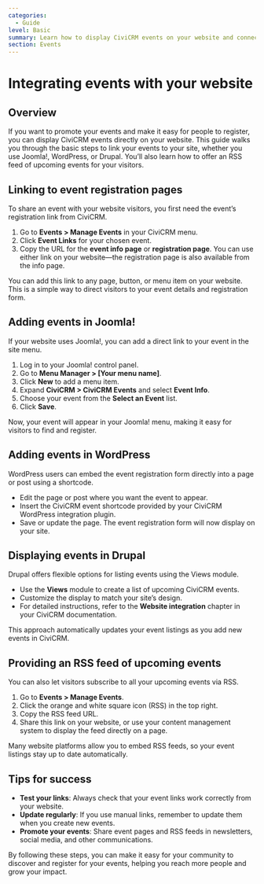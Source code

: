 ```yaml
---
categories:
  - Guide
level: Basic
summary: Learn how to display CiviCRM events on your website and connect event registration to your content management system.
section: Events
---
```


# Integrating events with your website

## Overview

If you want to promote your events and make it easy for people to register, you can display CiviCRM events directly on your website. This guide walks you through the basic steps to link your events to your site, whether you use Joomla!, WordPress, or Drupal. You’ll also learn how to offer an RSS feed of upcoming events for your visitors.

## Linking to event registration pages

To share an event with your website visitors, you first need the event’s registration link from CiviCRM.

1. Go to **Events > Manage Events** in your CiviCRM menu.
2. Click **Event Links** for your chosen event.
3. Copy the URL for the **event info page** or **registration page**. You can use either link on your website—the registration page is also available from the info page.

You can add this link to any page, button, or menu item on your website. This is a simple way to direct visitors to your event details and registration form.

## Adding events in Joomla!

If your website uses Joomla!, you can add a direct link to your event in the site menu.

1. Log in to your Joomla! control panel.
2. Go to **Menu Manager > [Your menu name]**.
3. Click **New** to add a menu item.
4. Expand **CiviCRM > CiviCRM Events** and select **Event Info**.
5. Choose your event from the **Select an Event** list.
6. Click **Save**.

Now, your event will appear in your Joomla! menu, making it easy for visitors to find and register.

## Adding events in WordPress

WordPress users can embed the event registration form directly into a page or post using a shortcode.

- Edit the page or post where you want the event to appear.
- Insert the CiviCRM event shortcode provided by your CiviCRM WordPress integration plugin.
- Save or update the page. The event registration form will now display on your site.

## Displaying events in Drupal

Drupal offers flexible options for listing events using the Views module.

- Use the **Views** module to create a list of upcoming CiviCRM events.
- Customize the display to match your site’s design.
- For detailed instructions, refer to the **Website integration** chapter in your CiviCRM documentation.

This approach automatically updates your event listings as you add new events in CiviCRM.

## Providing an RSS feed of upcoming events

You can also let visitors subscribe to all your upcoming events via RSS.

1. Go to **Events > Manage Events**.
2. Click the orange and white square icon (RSS) in the top right.
3. Copy the RSS feed URL.
4. Share this link on your website, or use your content management system to display the feed directly on a page.

Many website platforms allow you to embed RSS feeds, so your event listings stay up to date automatically.

## Tips for success

- **Test your links**: Always check that your event links work correctly from your website.
- **Update regularly**: If you use manual links, remember to update them when you create new events.
- **Promote your events**: Share event pages and RSS feeds in newsletters, social media, and other communications.

By following these steps, you can make it easy for your community to discover and register for your events, helping you reach more people and grow your impact.
